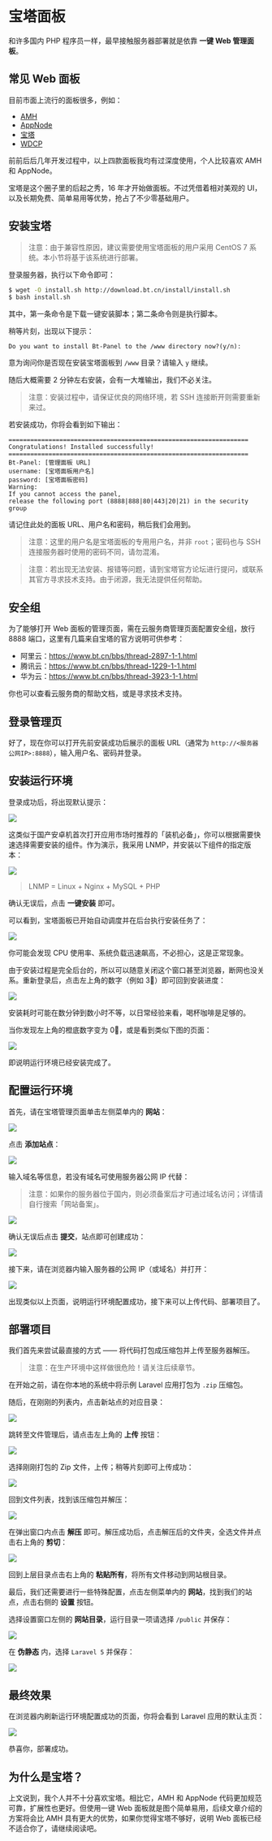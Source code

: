 # 宝塔面板

和许多国内 PHP 程序员一样，最早接触服务器部署就是依靠 **一键 Web 管理面板**。

## 常见 Web 面板

目前市面上流行的面板很多，例如：

- [AMH](http://amh.sh/)
- [AppNode](https://www.appnode.com/)
- [宝塔](https://www.bt.cn/)
- [WDCP](https://www.wdlinux.cn/wdcp/)

前前后后几年开发过程中，以上四款面板我均有过深度使用，个人比较喜欢 AMH 和 AppNode。

宝塔是这个圈子里的后起之秀，16 年才开始做面板。不过凭借着相对美观的 UI，以及长期免费、简单易用等优势，抢占了不少零基础用户。

## 安装宝塔

> 注意：由于兼容性原因，建议需要使用宝塔面板的用户采用 CentOS 7 系统。本小节将基于该系统进行部署。

登录服务器，执行以下命令即可：

```bash
$ wget -O install.sh http://download.bt.cn/install/install.sh
$ bash install.sh
```

其中，第一条命令是下载一键安装脚本；第二条命令则是执行脚本。

稍等片刻，出现以下提示：

```
Do you want to install Bt-Panel to the /www directory now?(y/n):
```

意为询问你是否现在安装宝塔面板到 `/www` 目录？请输入 `y` 继续。

随后大概需要 2 分钟左右安装，会有一大堆输出，我们不必关注。

> 注意：安装过程中，请保证优良的网络环境，若 SSH 连接断开则需要重新来过。

若安装成功，你将会看到如下输出：

```
==================================================================
Congratulations! Installed successfully!
==================================================================
Bt-Panel: [管理面板 URL]
username: [宝塔面板用户名]
password: [宝塔面板密码]
Warning:
If you cannot access the panel,
release the following port (8888|888|80|443|20|21) in the security group
```

请记住此处的面板 URL、用户名和密码，稍后我们会用到。

> 注意：这里的用户名是宝塔面板的专用用户名，并非 `root`；密码也与 SSH 连接服务器时使用的密码不同，请勿混淆。

> 注意：若出现无法安装、报错等问题，请到宝塔官方论坛进行提问，或联系其官方寻求技术支持。由于闭源，我无法提供任何帮助。

## 安全组

为了能够打开 Web 面板的管理页面，需在云服务商管理页面配置安全组，放行 8888 端口，这里有几篇来自宝塔的官方说明可供参考：

- 阿里云：<https://www.bt.cn/bbs/thread-2897-1-1.html>
- 腾讯云：<https://www.bt.cn/bbs/thread-1229-1-1.html>
- 华为云：<https://www.bt.cn/bbs/thread-3923-1-1.html>

你也可以查看云服务商的帮助文档，或是寻求技术支持。

## 登录管理页

好了，现在你可以打开先前安装成功后展示的面板 URL（通常为 `http://<服务器公网IP>:8888`），输入用户名、密码并登录。

## 安装运行环境

登录成功后，将出现默认提示：

![](https://github.com/wi1dcard/laravel-deployment/raw/master/src/images/3b90f4bbea66de967f5a39bc32ba6edf.png)

这类似于国产安卓机首次打开应用市场时推荐的「装机必备」，你可以根据需要快速选择需要安装的组件。作为演示，我采用 LNMP，并安装以下组件的指定版本：

![](https://github.com/wi1dcard/laravel-deployment/raw/master/src/images/0d9b0886928f767763f7906ab3bcd6d4.png)

> LNMP = Linux + Nginx + MySQL + PHP

确认无误后，点击 **一键安装** 即可。

可以看到，宝塔面板已开始自动调度并在后台执行安装任务了：

![](https://github.com/wi1dcard/laravel-deployment/raw/master/src/images/c0dddd31e0a0a3b82901dd8d11a4f0c6.png)

你可能会发现 CPU 使用率、系统负载迅速飙高，不必担心，这是正常现象。

由于安装过程是完全后台的，所以可以随意关闭这个窗口甚至浏览器，断网也没关系。重新登录后，点击左上角的数字（例如 3⃣️）即可回到安装进度：

![](https://github.com/wi1dcard/laravel-deployment/raw/master/src/images/6f08728f444b86d52d90f99b43c513a2.png)

安装耗时可能在数分钟到数小时不等，以日常经验来看，喝杯咖啡是足够的。

当你发现左上角的橙底数字变为 0⃣️，或是看到类似下图的页面：

![](https://github.com/wi1dcard/laravel-deployment/raw/master/src/images/95056baeacaa7e18cfb029d0d2a9d49e.png)

即说明运行环境已经安装完成了。

## 配置运行环境

首先，请在宝塔管理页面单击左侧菜单内的 **网站**：

![](https://github.com/wi1dcard/laravel-deployment/raw/master/src/images/95331a8fdf5456ba65e36085684688e6.png)

点击 **添加站点**：

![](https://github.com/wi1dcard/laravel-deployment/raw/master/src/images/f7a3d7d16a92d4f156d619d49872a7bc.png)

输入域名等信息，若没有域名可使用服务器公网 IP 代替：

> 注意：如果你的服务器位于国内，则必须备案后才可通过域名访问；详情请自行搜索「网站备案」。

![](https://github.com/wi1dcard/laravel-deployment/raw/master/src/images/a84b692054f9e8b6d0eb0dbbca674bfa.png)

确认无误后点击 **提交**，站点即可创建成功：

![](https://github.com/wi1dcard/laravel-deployment/raw/master/src/images/881811e2523b2c506e600899332a4185.png)

接下来，请在浏览器内输入服务器的公网 IP（或域名）并打开：

![](https://github.com/wi1dcard/laravel-deployment/raw/master/src/images/8fd8db33e73bdfa83e231a1dc1a54387.png)

出现类似以上页面，说明运行环境配置成功，接下来可以上传代码、部署项目了。

## 部署项目

我们首先来尝试最直接的方式 —— 将代码打包成压缩包并上传至服务器解压。

> 注意：在生产环境中这样做很危险！请关注后续章节。

在开始之前，请在你本地的系统中将示例 Laravel 应用打包为 `.zip` 压缩包。

随后，在刚刚的列表内，点击新站点的对应目录：

![](https://github.com/wi1dcard/laravel-deployment/raw/master/src/images/c1eedbf510bdd3f4fe645531ffe459af.png)

跳转至文件管理后，请点击左上角的 **上传** 按钮：

![](https://github.com/wi1dcard/laravel-deployment/raw/master/src/images/97b990780d71e3faf15ed49c94e2fd45.png)

选择刚刚打包的 Zip 文件，上传；稍等片刻即可上传成功：

![](https://github.com/wi1dcard/laravel-deployment/raw/master/src/images/4ca16e7d1de189e7c8ae63a5b43caf5f.png)

回到文件列表，找到该压缩包并解压：

![](https://github.com/wi1dcard/laravel-deployment/raw/master/src/images/9fcf4b9e744c057c84698134d8e77e9d.png)

在弹出窗口内点击 **解压** 即可。解压成功后，点击解压后的文件夹，全选文件并点击右上角的 **剪切**：

![](https://github.com/wi1dcard/laravel-deployment/raw/master/src/images/efbab0543a145029a74a362e6b654c33.png)

回到上层目录点击右上角的 **粘贴所有**，将所有文件移动到网站根目录。

最后，我们还需要进行一些特殊配置，点击左侧菜单内的 **网站**，找到我们的站点，点击右侧的 **设置** 按钮。

选择设置窗口左侧的 **网站目录**，运行目录一项请选择 `/public` 并保存：

![](https://github.com/wi1dcard/laravel-deployment/raw/master/src/images/0f96c44c9bf7e645540348e6280aef2c.png)

在 **伪静态** 内，选择 `Laravel 5` 并保存：

![](https://github.com/wi1dcard/laravel-deployment/raw/master/src/images/e51106c3f83ca0d33648638a9f3e42cf.png)

## 最终效果

在浏览器内刷新运行环境配置成功的页面，你将会看到 Laravel 应用的默认主页：

![](https://github.com/wi1dcard/laravel-deployment/raw/master/src/images/f3eede815abbbd80a255d1c6c9da0b1c.png)

恭喜你，部署成功。

## 为什么是宝塔？

上文说到，我个人并不十分喜欢宝塔。相比它，AMH 和 AppNode 代码更加规范可靠，扩展性也更好。但使用一键 Web 面板就是图个简单易用，后续文章介绍的方案将会比 AMH 具有更大的优势，如果你觉得宝塔不够好，说明 Web 面板已经不适合你了，请继续阅读吧。
